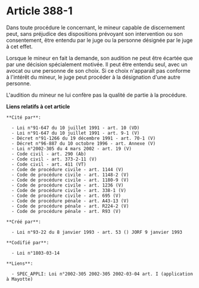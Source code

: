 # Article 388-1

Dans toute procédure le concernant, le mineur capable de discernement peut, sans préjudice des dispositions prévoyant son
intervention ou son consentement, être entendu par le juge ou la personne désignée par le juge à cet effet.

Lorsque le mineur en fait la demande, son audition ne peut être écartée que par une décision spécialement motivée. Il peut
être entendu seul, avec un avocat ou une personne de son choix. Si ce choix n'apparaît pas conforme à l'intérêt du mineur, le
juge peut procéder à la désignation d'une autre personne.

L'audition du mineur ne lui confère pas la qualité de partie à la procédure.

**Liens relatifs à cet article**

	**Cité par**:

	  - Loi n°91-647 du 10 juillet 1991 - art. 10 (VD)
	  - Loi n°91-647 du 10 juillet 1991 - art. 9-1 (V)
	  - Décret n°91-1266 du 19 décembre 1991 - art. 70-1 (V)
	  - Décret n°96-887 du 10 octobre 1996 - art. Annexe (V)
	  - Loi n°2002-305 du 4 mars 2002 - art. 19 (V)
	  - Code civil - art. 290 (Ab)
	  - Code civil - art. 373-2-11 (V)
	  - Code civil - art. 411 (VT)
	  - Code de procédure civile - art. 1144 (V)
	  - Code de procédure civile - art. 1148-2 (V)
	  - Code de procédure civile - art. 1180-9 (V)
	  - Code de procédure civile - art. 1236 (V)
	  - Code de procédure civile - art. 338-1 (V)
	  - Code de procédure civile - art. 695 (V)
	  - Code de procédure pénale - art. A43-13 (V)
	  - Code de procédure pénale - art. R224-2 (V)
	  - Code de procédure pénale - art. R93 (V)

	**Créé par**:

	  - Loi n°93-22 du 8 janvier 1993 - art. 53 () JORF 9 janvier 1993

	**Codifié par**:

	  - Loi n°1803-03-14

	**Liens**:

	  - SPEC_APPLI: Loi n°2002-305 2002-305 2002-03-04 art. I (application à Mayotte)
